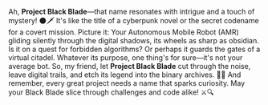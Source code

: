 Ah, **Project Black Blade**—that name resonates with intrigue and a touch of mystery! 🌑🗡️ It's like the title of a cyberpunk novel or the secret codename for a covert mission.  Picture it: Your Autonomous Mobile Robot (AMR) gliding silently through the digital shadows, its wheels as sharp as obsidian. Is it on a quest for forbidden algorithms? Or perhaps it guards the gates of a virtual citadel. Whatever its purpose, one thing's for sure—it's not your average bot.  So, my friend, let **Project Black Blade** cut through the noise, leave digital trails, and etch its legend into the binary archives. 🚀✨  And remember, every great project needs a name that sparks curiosity. May your Black Blade slice through challenges and code alike! ⚔️🔍
